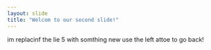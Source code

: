 ```yaml
---
layout: slide
title: "Welcom to our second slide!"
---
```

im replacinf the lie 5 with somthing new
use the left attoe to go back!
